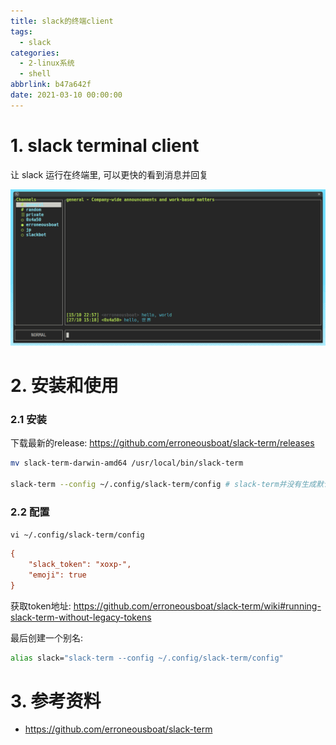 ```yaml
---
title: slack的终端client
tags:
  - slack
categories:
  - 2-linux系统
  - shell
abbrlink: b47a642f
date: 2021-03-10 00:00:00
---
```


# 1. slack terminal client

让 slack 运行在终端里, 可以更快的看到消息并回复

![Screenshot](slack%E7%9A%84%E7%BB%88%E7%AB%AFclient/screenshot.png)

<!-- more -->

# 2. 安装和使用

### 2.1 安装

下载最新的release:  https://github.com/erroneousboat/slack-term/releases

```bash
mv slack-term-darwin-amd64 /usr/local/bin/slack-term

slack-term --config ~/.config/slack-term/config # slack-term并没有生成默认配置, 所以需要带--config指定文件
```



### 2.2 配置

`vi ~/.config/slack-term/config`

```ini
{
	"slack_token": "xoxp-",
	"emoji": true
}
```

获取token地址:  https://github.com/erroneousboat/slack-term/wiki#running-slack-term-without-legacy-tokens

最后创建一个别名:

```bash
alias slack="slack-term --config ~/.config/slack-term/config"
```



# 3. 参考资料

+ https://github.com/erroneousboat/slack-term